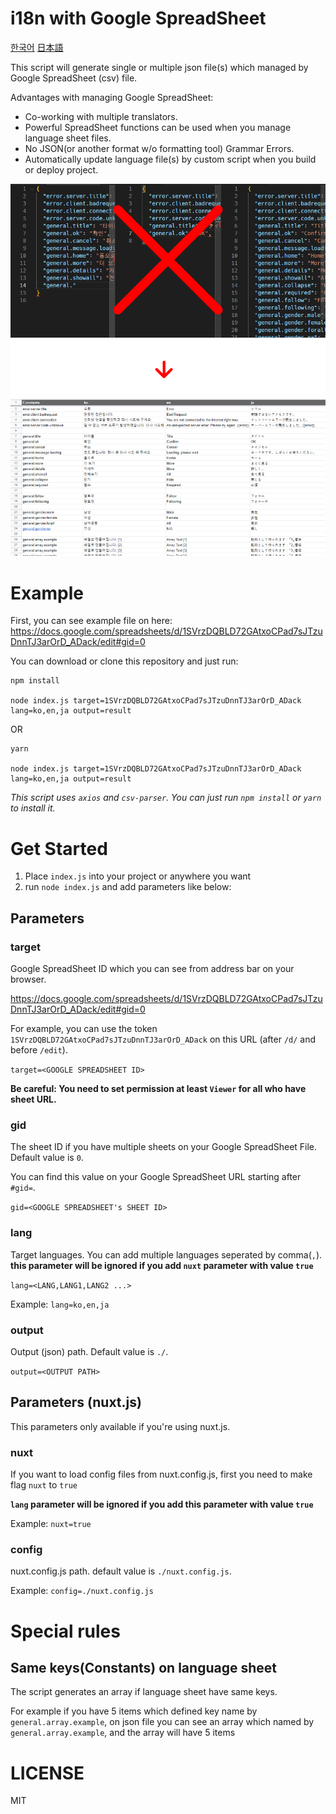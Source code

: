 # i18n with Google SpreadSheet

[한국어](./README_ko.md)
[日本語](./README_ja.md)

This script will generate single or multiple json file(s) which managed by Google SpreadSheet (csv) file.

Advantages with managing Google SpreadSheet:
- Co-working with multiple translators.
- Powerful SpreadSheet functions can be used when you manage language sheet files.
- No JSON(or another format w/o formatting tool) Grammar Errors.
- Automatically update language file(s) by custom script when you build or deploy project.

![Image](./images/image.png)

# Example
First, you can see example file on here: https://docs.google.com/spreadsheets/d/1SVrzDQBLD72GAtxoCPad7sJTzuDnnTJ3arOrD_ADack/edit#gid=0


You can download or clone this repository and just run:
```
npm install

node index.js target=1SVrzDQBLD72GAtxoCPad7sJTzuDnnTJ3arOrD_ADack lang=ko,en,ja output=result
```
OR
```
yarn

node index.js target=1SVrzDQBLD72GAtxoCPad7sJTzuDnnTJ3arOrD_ADack lang=ko,en,ja output=result
```

*This script uses `axios` and `csv-parser`. You can just run `npm install` or `yarn` to install it.*

# Get Started
1. Place `index.js` into your project or anywhere you want
2. run `node index.js` and add parameters like below:

## Parameters
### target
Google SpreadSheet ID which you can see from address bar on your browser.

https://docs.google.com/spreadsheets/d/1SVrzDQBLD72GAtxoCPad7sJTzuDnnTJ3arOrD_ADack/edit#gid=0

For example, you can use the token `1SVrzDQBLD72GAtxoCPad7sJTzuDnnTJ3arOrD_ADack` on this URL (after `/d/` and before `/edit`).

`target=<GOOGLE SPREADSHEET ID>`

**Be careful: You need to set permission at least `Viewer` for all who have sheet URL.**

### gid
The sheet ID if you have multiple sheets on your Google SpreadSheet File. Default value is `0`.

You can find this value on your Google SpreadSheet URL starting after `#gid=`.

`gid=<GOOGLE SPREADSHEET's SHEET ID>`

### lang
Target languages. You can add multiple languages seperated by comma(`,`).
**this parameter will be ignored if you add `nuxt` parameter with value `true`**

`lang=<LANG,LANG1,LANG2 ...>`

Example:
`lang=ko,en,ja`

### output
Output (json) path. Default value is `./`.

`output=<OUTPUT PATH>`

## Parameters (nuxt.js)
This parameters only available if you're using nuxt.js.

### nuxt
If you want to load config files from nuxt.config.js, first you need to make flag `nuxt` to `true`

**`lang` parameter will be ignored if you add this parameter with value `true`**

Example:
`nuxt=true`

### config
nuxt.config.js path. default value is `./nuxt.config.js`.

Example:
`config=./nuxt.config.js`


# Special rules
## Same keys(Constants) on language sheet
The script generates an array if language sheet have same keys.

For example if you have 5 items which defined key name by `general.array.example`, on json file you can see an array which named by `general.array.example`, and the array will have 5 items


# LICENSE
MIT
